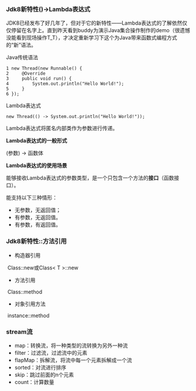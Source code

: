###  Jdk8新特性()->Lambda表达式

JDK8已经发布了好几年了，但对于它的新特性——Lambda表达式的了解依然仅仅停留在名字上。直到昨天看到buddy为演示Java集合操作制作的demo（很遗憾没能看到现场操作T_T），才决定重新学习下这个为Java带来函数式编程方式的“新”语法。

Java传统语法

```
1 new Thread(new Runnable() {
2     @Override
3     public void run() {
4         System.out.println("Hello World!");
5     }
6 });
```

Lambda表达式

```
new Thread(() -> System.out.println("Hello World!"));
```

Lambda表达式将匿名内部类作为参数进行传递。

**Lambda表达式的一般形式**

(参数) ->  函数体

**Lambda表达式的使用场景**

能够接收Lambda表达式的参数类型，是一个只包含一个方法的**接口**（函数接口）。

能支持以下三种情形：

- 无参数，无返回值；
- 有参数，无返回值。
- 有参数，有返回值。

### Jdk8新特性::方法引用

- 构造器引用

​	Class::new或Class< T >::new

- 方法引用

​	Class::method

- 对象引用方法

​	instance::method

### stream流

- map：转换流，将一种类型的流转换为另外一种流
- filter：过滤流，过滤流中的元素
- flapMap：拆解流，将流中每一个元素拆解成一个流
- sorted：对流进行排序
- skip：跳过前面的n个元素
- count：计算数量